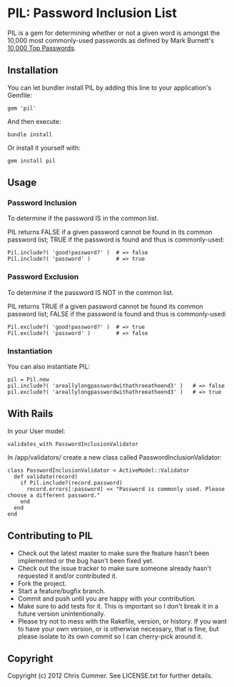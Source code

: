 # PIL: Password Inclusion List

PIL is a gem for determining whether or not a given word is amongst the
10,000 most commonly-used passwords as defined by Mark Burnett's [10,000 Top
Passwords](http://xato.net/passwords/more-top-worst-passwords/).

## Installation

You can let bundler install PIL by adding this line to your application's Gemfile:

    gem 'pil'

And then execute:

    bundle install

Or install it yourself with:

    gem install pil

## Usage

### Password Inclusion

To determine if the password IS in the common list.

PIL returns FALSE if a given password cannot be found in its common
password list; TRUE if the password is found and thus is commonly-used:

    Pil.include?( 'good!password?' )  # => false
    Pil.include?( 'password' )        # => true

### Password Exclusion

To determine if the password IS NOT in the common list.

PIL returns TRUE if a given password cannot be found its common password
list; FALSE if the password is found and thus is commonly-used:

    Pil.exclude?( 'good!password?' )  # => true
    Pil.exclude?( 'password' )        # => false

### Instantiation

You can also instantiate PIL:

    pil = Pil.new
    pil.include?( 'areallylongpasswordwithathreeatheend3' )   # => false
    pil.exclude?( 'areallylongpasswordwithathreeatheend3' )   # => true
    
## With Rails

In your User model:

    validates_with PasswordInclusionValidator

In /app/validators/ create a new class called PasswordInclusionValidator:

    class PasswordInclusionValidator < ActiveModel::Validator
      def validate(record)
        if Pil.include?(record.password)
          record.errors[:password] << "Password is commonly used. Please choose a different password."
        end
      end
    end

## Contributing to PIL

* Check out the latest master to make sure the feature hasn't been implemented or the bug hasn't been fixed yet.
* Check out the issue tracker to make sure someone already hasn't requested it and/or contributed it.
* Fork the project.
* Start a feature/bugfix branch.
* Commit and push until you are happy with your contribution.
* Make sure to add tests for it. This is important so I don't break it in a future version unintentionally.
* Please try not to mess with the Rakefile, version, or history. If you want to have your own version, or is otherwise necessary, that is fine, but please isolate to its own commit so I can cherry-pick around it.

## Copyright

Copyright (c) 2012 Chris Cummer. See LICENSE.txt for
further details.

